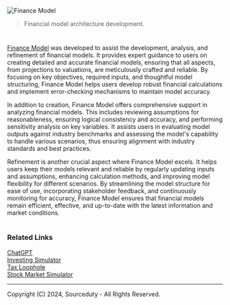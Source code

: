 ![Finance Model](https://github.com/user-attachments/assets/e73899a0-f5d9-43f8-987b-2210caf5a595)

> Financial model architecture development.

#

[Finance Model](https://chatgpt.com/g/g-rHRqXEjbp-finance-model) was developed to assist the development, analysis, and refinement of financial models. It provides expert guidance to users on creating detailed and accurate financial models, ensuring that all aspects, from projections to valuations, are meticulously crafted and reliable. By focusing on key objectives, required inputs, and thoughtful model structuring, Finance Model helps users develop robust financial calculations and implement error-checking mechanisms to maintain model accuracy.

In addition to creation, Finance Model offers comprehensive support in analyzing financial models. This includes reviewing assumptions for reasonableness, ensuring logical consistency and accuracy, and performing sensitivity analysis on key variables. It assists users in evaluating model outputs against industry benchmarks and assessing the model's capability to handle various scenarios, thus ensuring alignment with industry standards and best practices.

Refinement is another crucial aspect where Finance Model excels. It helps users keep their models relevant and reliable by regularly updating inputs and assumptions, enhancing calculation methods, and improving model flexibility for different scenarios. By streamlining the model structure for ease of use, incorporating stakeholder feedback, and continuously monitoring for accuracy, Finance Model ensures that financial models remain efficient, effective, and up-to-date with the latest information and market conditions.

#
### Related Links

[ChatGPT](https://github.com/sourceduty/ChatGPT)
<br>
[Investing Simulator](https://github.com/sourceduty/Investing_Simulator)
<br>
[Tax Loophole](https://github.com/sourceduty/Tax_Loophole)
<br>
[Stock Market Simulator](https://github.com/sourceduty/Stock_Market_AI)

***
Copyright (C) 2024, Sourceduty - All Rights Reserved.
